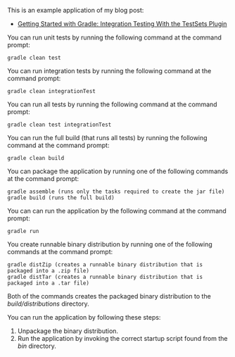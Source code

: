 This is an example application of my blog post:

* [Getting Started with Gradle: Integration Testing With the TestSets Plugin](http://www.petrikainulainen.net/programming/gradle/getting-started-with-gradle-integration-testing-with-the-testsets-plugin/)

You can run unit tests by running the following command at the command prompt:

    gradle clean test

You can run integration tests by running the following command at the command prompt:

    gradle clean integrationTest

You can run all tests by running the following command at the command prompt:

    gradle clean test integrationTest
    
You can run the full build (that runs all tests) by running the following command at the command prompt:

    gradle clean build

You can package the application by running one of the following commands at the command prompt:

    gradle assemble (runs only the tasks required to create the jar file)
    gradle build (runs the full build)
    
You can can run the application by the following command at the command prompt:

    gradle run

You create runnable binary distribution by running one of the following commands at the command prompt:

    gradle distZip (creates a runnable binary distribution that is packaged into a .zip file)
    gradle distTar (creates a runnable binary distribution that is packaged into a .tar file)

Both of the commands creates the packaged binary distribution to the _build/distributions_ directory. 

You can run the application by following these steps:

1. Unpackage the binary distribution.
2. Run the application by invoking the correct startup script found from the _bin_ directory.    